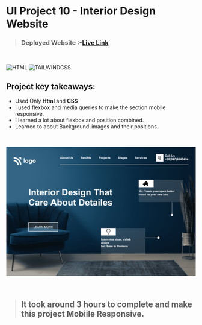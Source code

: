 # UI Project 10 - Interior Design Website

> ### **Deployed Website** :-[Live Link](https://ui-project-10.netlify.app/)
<br>

![HTML](https://img.shields.io/badge/Html-5-E34F26?style=for-the-badge&logo=HTML5)
![TAILWINDCSS](https://img.shields.io/badge/Css-3-06B6D4?style=for-the-badge&logo=css3)

## Project key takeaways:

  - Used Only **Html** and **CSS**
  - I used flexbox and media queries to make the section mobile responsive.
  - I learned a lot about flexbox and position combined.
  - Learned to about Background-images and their positions.

  <br>

![Project-Image](image-10.png)

<br>

> ## It took around 3 hours to complete and make this project **Mobiile** Responsive.

